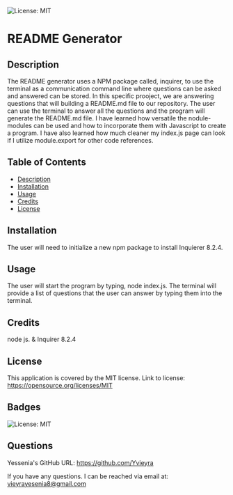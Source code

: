 ![License: MIT](https://img.shields.io/badge/License-MIT-yellow.svg)

  # README Generator

  ## Description
  The README generator uses a NPM package called, inquirer, to use the terminal as a communication command line where questions can be asked and answered can be stored. In this specific prooject, we are answering questions that will building a README.md file to our repository. The user can use the terminal to answer all the questions and the program will generate the README.md file. I have learned how versatile the nodule-modules can be used and how to incorporate them with Javascript to create a program. I have also learned how much cleaner my index.js page can look if I utilize module.export for other code references.
  
  ## Table of Contents

  - [Description](#description)
  - [Installation](#installation)
  - [Usage](#usage)
  - [Credits](#credits)
  - [License](#license)
  
  ## Installation
  The user will need to initialize a new npm package to install Inquierer 8.2.4.

  ## Usage
  The user will start the program by typing, node index.js. The terminal will provide a list of questions that the user can answer by typing them into the terminal.
 
  ## Credits
  node js. & Inquirer 8.2.4
  
  ## License

 This application is covered by the MIT license. 
 Link to license: https://opensource.org/licenses/MIT

  ## Badges
  ![License: MIT](https://img.shields.io/badge/License-MIT-yellow.svg)

  ## Questions
  Yessenia's GitHub URL: https://github.com/Yvieyra

  If you have any questions. I can be reached via email at: vieyrayesenia8@gmail.com
